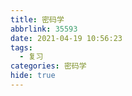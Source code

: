 ```yaml
---
title: 密码学
abbrlink: 35593
date: 2021-04-19 10:56:23
tags:
  - 复习
categories: 密码学
hide: true
---
```

